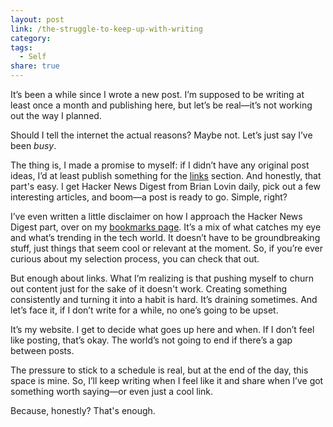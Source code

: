 ```yaml
---
layout: post
link: /the-struggle-to-keep-up-with-writing
category: 
tags:
  - Self
share: true
---
```

It’s been a while since I wrote a new post. I’m supposed to be writing at least once a month and publishing here, but let’s be real—it’s not working out the way I planned.

Should I tell the internet the actual reasons? Maybe not. Let’s just say I’ve been *busy*.  

The thing is, I made a promise to myself: if I didn’t have any original post ideas, I’d at least publish something for the [links](https://syazarilasyraf.com/writing/#links) section. And honestly, that part's easy. I get Hacker News Digest from Brian Lovin daily, pick out a few interesting articles, and boom—a post is ready to go. Simple, right?

I’ve even written a little disclaimer on how I approach the Hacker News Digest part, over on my [bookmarks page](https://syazarilasyraf.com/bookmarks). It’s a mix of what catches my eye and what’s trending in the tech world. It doesn’t have to be groundbreaking stuff, just things that seem cool or relevant at the moment. So, if you’re ever curious about my selection process, you can check that out.

But enough about links. What I’m realizing is that pushing myself to churn out content just for the sake of it doesn't work. Creating something consistently and turning it into a habit is hard. It’s draining sometimes. And let’s face it, if I don’t write for a while, no one’s going to be upset.

It’s my website. I get to decide what goes up here and when. If I don’t feel like posting, that’s okay. The world’s not going to end if there’s a gap between posts.

The pressure to stick to a schedule is real, but at the end of the day, this space is mine. So, I’ll keep writing when I feel like it and share when I’ve got something worth saying—or even just a cool link.

Because, honestly? That's enough.
